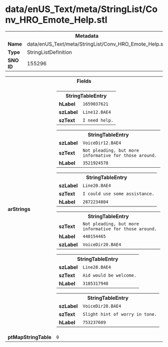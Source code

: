 <h1>data/enUS_Text/meta/StringList/Conv_HRO_Emote_Help.stl</h1><table><tr><th colspan="100%">Metadata</th></tr><tr><td><b>Name</b></td><td>data/enUS_Text/meta/StringList/Conv_HRO_Emote_Help.stl</td></tr><tr><td><b>Type</b></td><td>StringListDefinition</td></tr><tr><td><b>SNO ID</b></td><td>155296</td></tr></table>

<table><tr><th colspan="100%">Fields</th></tr><tr><td><b>arStrings</b></td><td><table><tr><th colspan="100%">StringTableEntry</th></tr><tr><td><b>hLabel</b></td><td><code>1659037621</code></td></tr><tr><td><b>szLabel</b></td><td><code>Line12.BAE4</code></td></tr><tr><td><b>szText</b></td><td><code>I need help.</code></td></tr></table>


<table><tr><th colspan="100%">StringTableEntry</th></tr><tr><td><b>szLabel</b></td><td><code>VoiceDir12.BAE4</code></td></tr><tr><td><b>szText</b></td><td><code>Not pleading, but more informative for those around.</code></td></tr><tr><td><b>hLabel</b></td><td><code>3521924578</code></td></tr></table>


<table><tr><th colspan="100%">StringTableEntry</th></tr><tr><td><b>szLabel</b></td><td><code>Line20.BAE4</code></td></tr><tr><td><b>szText</b></td><td><code>I could use some assistance.</code></td></tr><tr><td><b>hLabel</b></td><td><code>2872234804</code></td></tr></table>


<table><tr><th colspan="100%">StringTableEntry</th></tr><tr><td><b>szText</b></td><td><code>Not pleading, but more informative for those around.</code></td></tr><tr><td><b>hLabel</b></td><td><code>440154465</code></td></tr><tr><td><b>szLabel</b></td><td><code>VoiceDir20.BAE4</code></td></tr></table>


<table><tr><th colspan="100%">StringTableEntry</th></tr><tr><td><b>szLabel</b></td><td><code>Line28.BAE4</code></td></tr><tr><td><b>szText</b></td><td><code>Aid would be welcome.</code></td></tr><tr><td><b>hLabel</b></td><td><code>3185317948</code></td></tr></table>


<table><tr><th colspan="100%">StringTableEntry</th></tr><tr><td><b>szLabel</b></td><td><code>VoiceDir28.BAE4</code></td></tr><tr><td><b>szText</b></td><td><code>Slight hint of worry in tone.</code></td></tr><tr><td><b>hLabel</b></td><td><code>753237609</code></td></tr></table>


</td></tr><tr><td><b>ptMapStringTable</b></td><td><code>0</code></td></tr></table>

